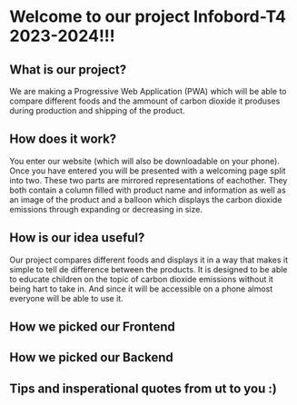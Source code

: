 # Welcome to our project Infobord-T4 2023-2024!!!

## What is our project?
We are making a Progressive Web Application (PWA) which will be able to compare different foods and the ammount of carbon dioxide it produses during production and shipping of the product. 
## How does it work?
You enter our website (which will also be downloadable on your phone). Once you have entered you will be presented with a welcoming page split into two. These two parts are mirrored representations of eachother. They both contain a column filled with product name and information as well as an image of the product and a balloon which displays the carbon dioxide emissions through expanding or decreasing in size.
## How is our idea useful?
Our project compares different foods and displays it in a way that makes it simple to tell de difference between the products. It is designed to be able to educate children on the topic of carbon dioxide emissions without it being hart to take in. And since it will be accessible on a phone almost everyone will be able to use it.
## How we picked our Frontend

## How we picked our Backend

## Tips and insperational quotes from ut to you :) 
